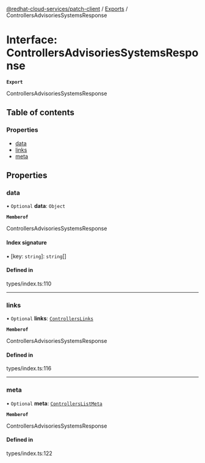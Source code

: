 [@redhat-cloud-services/patch-client](../README.md) / [Exports](../modules.md) / ControllersAdvisoriesSystemsResponse

# Interface: ControllersAdvisoriesSystemsResponse

**`Export`**

ControllersAdvisoriesSystemsResponse

## Table of contents

### Properties

- [data](ControllersAdvisoriesSystemsResponse.md#data)
- [links](ControllersAdvisoriesSystemsResponse.md#links)
- [meta](ControllersAdvisoriesSystemsResponse.md#meta)

## Properties

### data

• `Optional` **data**: `Object`

**`Memberof`**

ControllersAdvisoriesSystemsResponse

#### Index signature

▪ [key: `string`]: `string`[]

#### Defined in

types/index.ts:110

___

### links

• `Optional` **links**: [`ControllersLinks`](ControllersLinks.md)

**`Memberof`**

ControllersAdvisoriesSystemsResponse

#### Defined in

types/index.ts:116

___

### meta

• `Optional` **meta**: [`ControllersListMeta`](ControllersListMeta.md)

**`Memberof`**

ControllersAdvisoriesSystemsResponse

#### Defined in

types/index.ts:122
